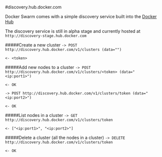 #discovery.hub.docker.com

Docker Swarm comes with a simple discovery service built into the [Docker Hub](http://hub.docker.com)

The discovery service is still in alpha stage and currently hosted at `http://discovery-stage.hub.docker.com`

#####Create a new cluster
`-> POST http://discovery.hub.docker.com/v1/clusters (data="")`

`<- <token>`

#####Add new nodes to a cluster
`-> POST http://discovery.hub.docker.com/v1/clusters/<token> (data="<ip:port1>")`

`<- OK`

`-> POST http://discovery.hub.docker.com/v1/clusters/token (data="<ip:port2>")`

`<- OK`


#####List nodes in a cluster
`-> GET http://discovery.hub.docker.com/v1/clusters/token`

`<- ["<ip:port1>", "<ip:port2>"]`


#####Delete a cluster (all the nodes in a cluster)
`-> DELETE http://discovery.hub.docker.com/v1/clusters/token`

`<- OK`
